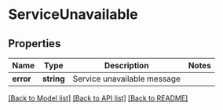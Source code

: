 # ServiceUnavailable

## Properties
Name | Type | Description | Notes
------------ | ------------- | ------------- | -------------
**error** | **string** | Service unavailable message | 

[[Back to Model list]](../README.md#documentation-for-models) [[Back to API list]](../README.md#documentation-for-api-endpoints) [[Back to README]](../README.md)


